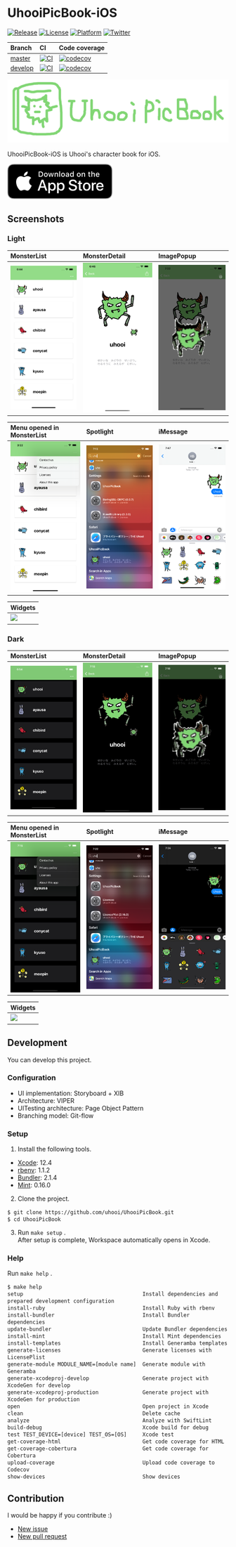 # UhooiPicBook-iOS

[![Release](https://img.shields.io/github/v/release/uhooi/UhooiPicBook)](https://github.com/uhooi/UhooiPicBook/releases/latest)
[![License](https://img.shields.io/github/license/uhooi/UhooiPicBook)](https://github.com/uhooi/UhooiPicBook/blob/master/LICENSE)
[![Platform](https://img.shields.io/badge/platform-iOS-lightgrey)](https://github.com/uhooi/UhooiPicBook)
[![Twitter](https://img.shields.io/twitter/follow/the_uhooi?style=social)](https://twitter.com/the_uhooi)

|Branch|CI|Code coverage|
|:--|:--|:--|
|[master](https://github.com/uhooi/UhooiPicBook/tree/master)|[![CI](https://github.com/uhooi/UhooiPicBook/actions/workflows/main.yml/badge.svg?branch=master)](https://github.com/uhooi/UhooiPicBook/actions/workflows/main.yml)|[![codecov](https://codecov.io/gh/uhooi/UhooiPicBook/branch/master/graph/badge.svg?token=4HTK2YK2FG)](https://codecov.io/gh/uhooi/UhooiPicBook)|
|[develop](https://github.com/uhooi/UhooiPicBook/tree/develop)|[![CI](https://github.com/uhooi/UhooiPicBook/actions/workflows/main.yml/badge.svg?branch=develop)](https://github.com/uhooi/UhooiPicBook/actions/workflows/main.yml)|[![codecov](https://codecov.io/gh/uhooi/UhooiPicBook/branch/develop/graph/badge.svg?token=4HTK2YK2FG)](https://codecov.io/gh/uhooi/UhooiPicBook)|

![Logo](./Docs/Logo.png)

UhooiPicBook-iOS is Uhooi's character book for iOS.

[![Download_on_the_App_Store_Badge](./Docs/Download_on_the_App_Store_Badge_US-UK_RGB_blk_092917.svg)](https://apps.apple.com/jp/app/id1501657213)

## Screenshots

### Light

|MonsterList|MonsterDetail|ImagePopup|
|:--|:--|:--|
|<img src="./Docs/Screenshots/iPhone11ProMax/iOS14_3/Light/MonsterList.png" width="207">|<img src="./Docs/Screenshots/iPhone11ProMax/iOS14_3/Light/MonsterDetail_English.png" width="207">|<img src="./Docs/Screenshots/iPhone11ProMax/iOS14_3/Light/ImagePopup_English.png" width="207">|

|Menu opened in MonsterList|Spotlight|iMessage|
|:--|:--|:--|
|<img src="./Docs/Screenshots/iPhone11ProMax/iOS14_3/Light/MenuOpenedInMonsterList_English.png" width="207">|<img src="./Docs/Screenshots/iPhone11ProMax/iOS14_3/Light/Spotlight_English.png" width="207">|<img src="./Docs/Screenshots/iPhone11ProMax/iOS14_3/Light/iMessage_English.png" width="207">|

|Widgets|
|:--|
|<img src="./Docs/Screenshots/iPhone11ProMax/iOS14_3/Light/Widgets_English.png" width="207">|

### Dark

|MonsterList|MonsterDetail|ImagePopup|
|:--|:--|:--|
|<img src="./Docs/Screenshots/iPhone11ProMax/iOS14_3/Dark/MonsterList.png" width="207">|<img src="./Docs/Screenshots/iPhone11ProMax/iOS14_3/Dark/MonsterDetail_English.png" width="207">|<img src="./Docs/Screenshots/iPhone11ProMax/iOS14_3/Dark/ImagePopup_English.png" width="207">|

|Menu opened in MonsterList|Spotlight|iMessage|
|:--|:--|:--|
|<img src="./Docs/Screenshots/iPhone11ProMax/iOS14_3/Dark/MenuOpenedInMonsterList_English.png" width="207">|<img src="./Docs/Screenshots/iPhone11ProMax/iOS14_3/Dark/Spotlight_English.png" width="207">|<img src="./Docs/Screenshots/iPhone11ProMax/iOS14_3/Dark/iMessage_English.png" width="207">|

|Widgets|
|:--|
|<img src="./Docs/Screenshots/iPhone11ProMax/iOS14_3/Dark/Widgets_English.png" width="207">|

## Development

You can develop this project.

### Configuration

- UI implementation: Storyboard + XIB
- Architecture: VIPER
- UITesting architecture: Page Object Pattern
- Branching model: Git-flow

### Setup

1. Install the following tools.

- [Xcode](https://apps.apple.com/jp/app/xcode/id497799835): 12.4
- [rbenv](https://github.com/rbenv/rbenv): 1.1.2
- [Bundler](https://github.com/rubygems/bundler): 2.1.4
- [Mint](https://github.com/yonaskolb/Mint): 0.16.0

2. Clone the project.

```shell
$ git clone https://github.com/uhooi/UhooiPicBook.git
$ cd UhooiPicBook
```

3. Run `make setup` .  
After setup is complete, Workspace automatically opens in Xcode.

### Help

Run `make help` .

```shell
$ make help
setup                                      Install dependencies and prepared development configuration
install-ruby                               Install Ruby with rbenv
install-bundler                            Install Bundler dependencies
update-bundler                             Update Bundler dependencies
install-mint                               Install Mint dependencies
install-templates                          Install Generamba templates
generate-licenses                          Generate licenses with LicensePlist
generate-module MODULE_NAME=[module name]  Generate module with Generamba
generate-xcodeproj-develop                 Generate project with XcodeGen for develop
generate-xcodeproj-production              Generate project with XcodeGen for production
open                                       Open project in Xcode
clean                                      Delete cache
analyze                                    Analyze with SwiftLint
build-debug                                Xcode build for debug
test TEST_DEVICE=[device] TEST_OS=[OS]     Xcode test
get-coverage-html                          Get code coverage for HTML
get-coverage-cobertura                     Get code coverage for Cobertura
upload-coverage                            Upload code coverage to Codecov
show-devices                               Show devices
```

## Contribution

I would be happy if you contribute :)

- [New issue](https://github.com/uhooi/UhooiPicBook/issues/new)
- [New pull request](https://github.com/uhooi/UhooiPicBook/compare)
